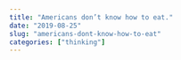 ```yaml
---
title: "Americans don’t know how to eat."
date: "2019-08-25"
slug: "americans-dont-know-how-to-eat"
categories: ["thinking"]
---
```



